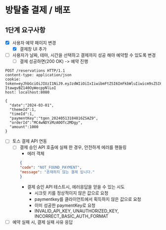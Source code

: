 # 방탈출 결제 / 배포

## 1단계 요구사항
- [x] 사용자 예약 페이지 변경
  - [x] 결제창 UI 추가
- [ ] 사용자가 날짜, 테마, 시간을 선택하고 결제까지 성공 해야 예약할 수 있도록 변경
  - [ ] 결제 성공하면(200 OK) -> 예약 진행

```http request
POST /reservations HTTP/1.1
content-type: application/json
cookie: token=eyJhbGciOiJIUzI1NiJ9.eyJzdWIiOiIxIiwibmFtZSI6ImFkbWluIiwicm9sZSI6IkFETUlOIn0.cwnHsltFeEtOzMHs2Q5-ItawgvBZ140OyWecppNlLoI
host: localhost:8080

{
  "date":"2024-03-01",
  "themeId":1,
  "timeId":1,
  "paymentKey":"tgen_20240513184816ZSAZ9",
  "orderId":"MC4wNDYzMzA0OTc2MDgy",
  "amount":1000
}
```

- [ ] 토스 결제 API 연동
  - [ ] 결제 승인 API 호출에 실패 한 경우, 안전하게 에러를 핸들링
    - 에러 객체
    ```json
    {
    "code": "NOT_FOUND_PAYMENT",
    "message": "존재하지 않는 결제 입니다."
    }
    ```
    - 결제 승인 API 테스트시, 에러응답을 얻을 수 있는 시도
      - 시크릿 키를 정상적이지 않은 값으로 요청
      - paymentkey를 클라이언트에서 획득하지 않은 값으로 요청
      - 이미 성공한 paymentKey로 요청
      - INVALID_API_KEY, UNAUTHORIZED_KEY, INCORRECT_BASIC_AUTH_FORMAT
- [ ] 예약 실패 시, 결제 실패 사유 응답
